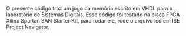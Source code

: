 O presente código traz um jogo da memória escrito em VHDL para o laboratório de Sistemas Digitais. Esse código foi testado na placa FPGA Xilinx Spartan 3AN Starter Kit, para rodar ele, rode o arquivo lcd em ISE Project Navigator.
